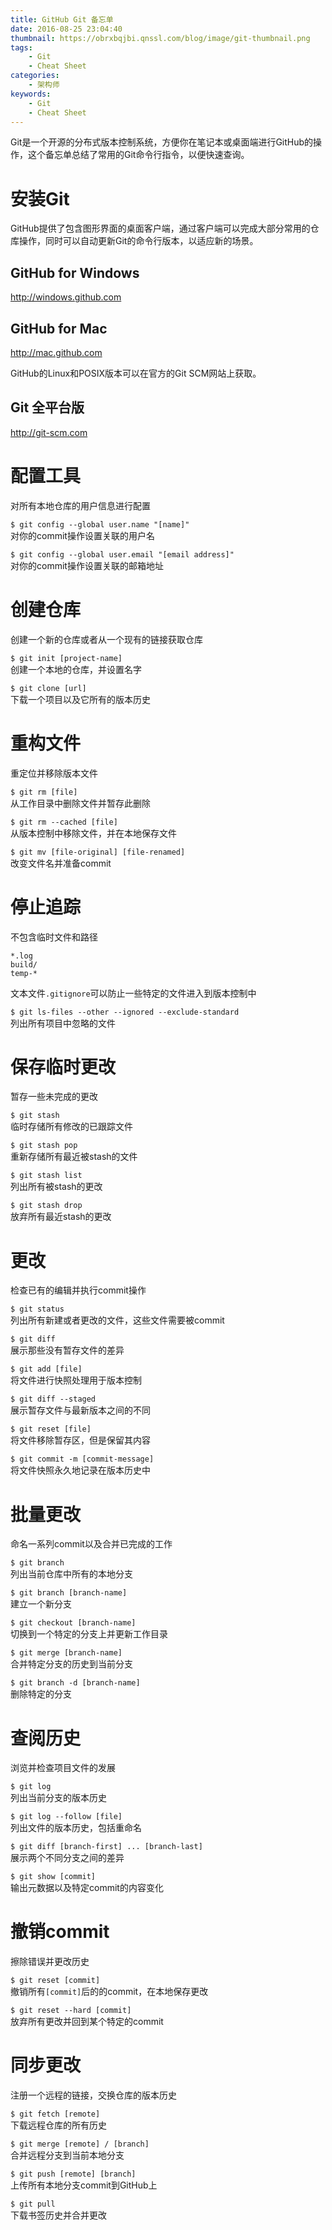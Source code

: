 ```yaml
---
title: GitHub Git 备忘单
date: 2016-08-25 23:04:40
thumbnail: https://obrxbqjbi.qnssl.com/blog/image/git-thumbnail.png
tags:
	- Git
	- Cheat Sheet
categories:
	- 架构师
keywords:
	- Git
	- Cheat Sheet
---
```

Git是一个开源的分布式版本控制系统，方便你在笔记本或桌面端进行GitHub的操作，这个备忘单总结了常用的Git命令行指令，以便快速查询。

# 安装Git
GitHub提供了包含图形界面的桌面客户端，通过客户端可以完成大部分常用的仓库操作，同时可以自动更新Git的命令行版本，以适应新的场景。

## GitHub for Windows
http://windows.github.com

## GitHub for Mac
http://mac.github.com

GitHub的Linux和POSIX版本可以在官方的Git SCM网站上获取。

## Git 全平台版
http://git-scm.com

# 配置工具
对所有本地仓库的用户信息进行配置

`$ git config --global user.name "[name]"` <br>
对你的commit操作设置关联的用户名

`$ git config --global user.email "[email address]"` <br>
对你的commit操作设置关联的邮箱地址

# 创建仓库
创建一个新的仓库或者从一个现有的链接获取仓库

`$ git init [project-name]`<br>
创建一个本地的仓库，并设置名字

`$ git clone [url]`<br>
下载一个项目以及它所有的版本历史

# 重构文件
重定位并移除版本文件

`$ git rm [file]`<br>
从工作目录中删除文件并暂存此删除

`$ git rm --cached [file]`<br>
从版本控制中移除文件，并在本地保存文件

`$ git mv [file-original] [file-renamed]`<br>
改变文件名并准备commit

# 停止追踪
不包含临时文件和路径

	*.log
	build/
	temp-*
	
文本文件`.gitignore`可以防止一些特定的文件进入到版本控制中

`$ git ls-files --other --ignored --exclude-standard`<br>
列出所有项目中忽略的文件

# 保存临时更改
暂存一些未完成的更改

`$ git stash`<br>
临时存储所有修改的已跟踪文件

`$ git stash pop`<br>
重新存储所有最近被stash的文件

`$ git stash list`<br>
列出所有被stash的更改

`$ git stash drop`<br>
放弃所有最近stash的更改

# 更改
检查已有的编辑并执行commit操作

`$ git status`<br>
列出所有新建或者更改的文件，这些文件需要被commit

`$ git diff`<br>
展示那些没有暂存文件的差异

`$ git add [file]`<br>
将文件进行快照处理用于版本控制

`$ git diff --staged`<br>
展示暂存文件与最新版本之间的不同

`$ git reset [file]`<br>
将文件移除暂存区，但是保留其内容

`$ git commit -m [commit-message]`<br>
将文件快照永久地记录在版本历史中

# 批量更改
命名一系列commit以及合并已完成的工作

`$ git branch` <br>
列出当前仓库中所有的本地分支

`$ git branch [branch-name]`<br>
建立一个新分支

`$ git checkout [branch-name]`<br>
切换到一个特定的分支上并更新工作目录

`$ git merge [branch-name]`<br>
合并特定分支的历史到当前分支

`$ git branch -d [branch-name]`<br>
删除特定的分支

# 查阅历史
浏览并检查项目文件的发展

`$ git log` <br>
列出当前分支的版本历史

`$ git log --follow [file]`<br>
列出文件的版本历史，包括重命名

`$ git diff [branch-first] ... [branch-last]`<br>
展示两个不同分支之间的差异

`$ git show [commit]`<br>
输出元数据以及特定commit的内容变化

# 撤销commit
擦除错误并更改历史

`$ git reset [commit]`<br>
撤销所有`[commit]`后的的commit，在本地保存更改

`$ git reset --hard [commit]`<br>
放弃所有更改并回到某个特定的commit

# 同步更改
注册一个远程的链接，交换仓库的版本历史

`$ git fetch [remote]`<br>
下载远程仓库的所有历史

`$ git merge [remote] / [branch]`<br>
合并远程分支到当前本地分支

`$ git push [remote] [branch]`<br>
上传所有本地分支commit到GitHub上

`$ git pull`<br>
下载书签历史并合并更改
